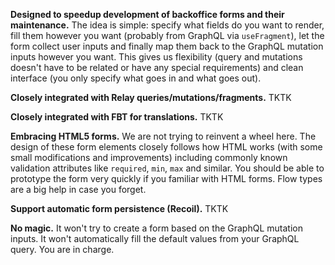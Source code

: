 **Designed to speedup development of backoffice forms and their maintenance.** The idea is simple: specify what fields do you want to render, fill them however you want (probably from GraphQL via `useFragment`), let the form collect user inputs and finally map them back to the GraphQL mutation inputs however you want. This gives us flexibility (query and mutations doesn't have to be related or have any special requirements) and clean interface (you only specify what goes in and what goes out).

**Closely integrated with Relay queries/mutations/fragments.** TKTK

**Closely integrated with FBT for translations.** TKTK

**Embracing HTML5 forms.** We are not trying to reinvent a wheel here. The design of these form elements closely follows how HTML works (with some small modifications and improvements) including commonly known validation attributes like `required`, `min`, `max` and similar. You should be able to prototype the form very quickly if you familiar with HTML forms. Flow types are a big help in case you forget.

**Support automatic form persistence (Recoil).** TKTK

**No magic.** It won't try to create a form based on the GraphQL mutation inputs. It won't automatically fill the default values from your GraphQL query. You are in charge.
